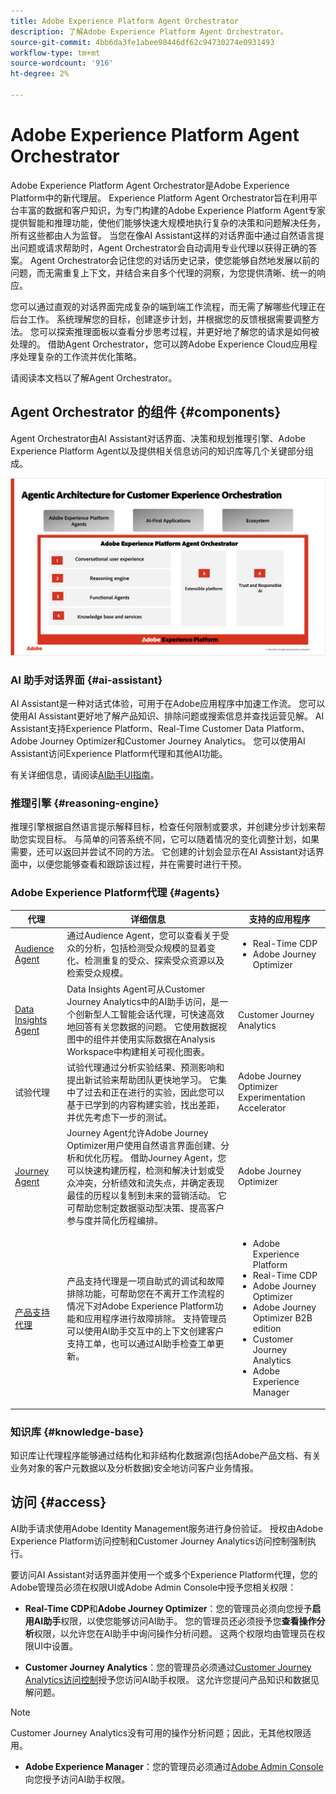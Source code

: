```yaml
---
title: Adobe Experience Platform Agent Orchestrator
description: 了解Adobe Experience Platform Agent Orchestrator。
source-git-commit: 4bb6da3fe1abee98446df62c94730274e0931493
workflow-type: tm+mt
source-wordcount: '916'
ht-degree: 2%

---
```


# Adobe Experience Platform Agent Orchestrator

Adobe Experience Platform Agent Orchestrator是Adobe Experience Platform中的新代理层。 Experience Platform Agent Orchestrator旨在利用平台丰富的数据和客户知识，为专门构建的Adobe Experience Platform Agent专家提供智能和推理功能，使他们能够快速大规模地执行复杂的决策和问题解决任务，所有这些都由人为监督。 当您在像AI Assistant这样的对话界面中通过自然语言提出问题或请求帮助时，Agent Orchestrator会自动调用专业代理以获得正确的答案。 Agent Orchestrator会记住您的对话历史记录，使您能够自然地发展以前的问题，而无需重复上下文，并结合来自多个代理的洞察，为您提供清晰、统一的响应。

您可以通过直观的对话界面完成复杂的端到端工作流程，而无需了解哪些代理正在后台工作。 系统理解您的目标，创建逐步计划，并根据您的反馈根据需要调整方法。 您可以探索推理面板以查看分步思考过程，并更好地了解您的请求是如何被处理的。 借助Agent Orchestrator，您可以跨Adobe Experience Cloud应用程序处理复杂的工作流并优化策略。

请阅读本文档以了解Agent Orchestrator。

## Agent Orchestrator 的组件 {#components}

Agent Orchestrator由AI Assistant对话界面、决策和规划推理引擎、Adobe Experience Platform Agent以及提供相关信息访问的知识库等几个关键部分组成。

![Agent Orchestrator的营销架构。](./images/agent-orchestrator/agentic-architecture.png)

### AI 助手对话界面 {#ai-assistant}

AI Assistant是一种对话式体验，可用于在Adobe应用程序中加速工作流。 您可以使用AI Assistant更好地了解产品知识、排除问题或搜索信息并查找运营见解。 AI Assistant支持Experience Platform、Real-Time Customer Data Platform、Adobe Journey Optimizer和Customer Journey Analytics。 您可以使用AI Assistant访问Experience Platform代理和其他AI功能。

有关详细信息，请阅读[AI助手UI指南](../ai-assistant/ai-assistant-ui.md)。

### 推理引擎 {#reasoning-engine}

推理引擎根据自然语言提示解释目标，检查任何限制或要求，并创建分步计划来帮助您实现目标。 与简单的问答系统不同，它可以随着情况的变化调整计划，如果需要，还可以返回并尝试不同的方法。 它创建的计划会显示在AI Assistant对话界面中，以便您能够查看和跟踪该过程，并在需要时进行干预。

### Adobe Experience Platform代理 {#agents}

| 代理 | 详细信息 | 支持的应用程序 |
| --- | --- | --- |
| [Audience Agent](audience.md) | 通过Audience Agent，您可以查看关于受众的分析，包括检测受众规模的显着变化、检测重复的受众、探索受众资源以及检索受众规模。 | <ul><li>Real-Time CDP</li><li>Adobe Journey Optimizer</li></ul> |
| [Data Insights Agent](https://experienceleague.adobe.com/zh-hans/docs/analytics-platform/using/cja-overview/cja-b2c-overview/data-analysis-ai) | Data Insights Agent可从Customer Journey Analytics中的AI助手访问，是一个创新型人工智能会话代理，可快速高效地回答有关您数据的问题。 它使用数据视图中的组件并使用实际数据在Analysis Workspace中构建相关可视化图表。 | Customer Journey Analytics |
| 试验代理 | 试验代理通过分析实验结果、预测影响和提出新试验来帮助团队更快地学习。 它集中了过去和正在进行的实验，因此您可以基于已学到的内容构建实验，找出差距，并优先考虑下一步的测试。 | Adobe Journey Optimizer Experimentation Accelerator |
| [Journey Agent](./ajo-agent-analyze.md) | Journey Agent允许Adobe Journey Optimizer用户使用自然语言界面创建、分析和优化历程。 借助Journey Agent，您可以快速构建历程，检测和解决计划或受众冲突，分析绩效和流失点，并确定表现最佳的历程以复制到未来的营销活动。 它可帮助您制定数据驱动型决策、提高客户参与度并简化历程编排。 | Adobe Journey Optimizer |
| [产品支持代理](https://experienceleague.adobe.com/zh-hans/docs/experience-platform/ai-assistant/new-features/customer-support) | 产品支持代理是一项自助式的调试和故障排除功能，可帮助您在不离开工作流程的情况下对Adobe Experience Platform功能和应用程序进行故障排除。 支持管理员可以使用AI助手交互中的上下文创建客户支持工单，也可以通过AI助手检查工单更新。 | <ul><li>Adobe Experience Platform</li><li>Real-Time CDP</li><li>Adobe Journey Optimizer</li><li>Adobe Journey Optimizer B2B edition</li><li>Customer Journey Analytics</li><li>Adobe Experience Manager</li></ul> |

### 知识库 {#knowledge-base}

知识库让代理程序能够通过结构化和非结构化数据源(包括Adobe产品文档、有关业务对象的客户元数据以及分析数据)安全地访问客户业务情报。

## 访问 {#access}

AI助手请求使用Adobe Identity Management服务进行身份验证。 授权由Adobe Experience Platform访问控制和Customer Journey Analytics访问控制强制执行。

要访问AI Assistant对话界面并使用一个或多个Experience Platform代理，您的Adobe管理员必须在权限UI或Adobe Admin Console中授予您相关权限：

* **Real-Time CDP**&#x200B;和&#x200B;**Adobe Journey Optimizer**：您的管理员必须向您授予&#x200B;**启用AI助手**&#x200B;权限，以使您能够访问AI助手。 您的管理员还必须授予您&#x200B;**查看操作分析**&#x200B;权限，以允许您在AI助手中询问操作分析问题。 这两个权限均由管理员在权限UI中设置。

* **Customer Journey Analytics**：您的管理员必须通过[Customer Journey Analytics访问控制](https://experienceleague.adobe.com/zh-hans/docs/analytics-platform/using/technotes/access-control)授予您访问AI助手权限。 这允许您提问产品知识和数据见解问题。

>[!NOTE]
>
>Customer Journey Analytics没有可用的操作分析问题；因此，无其他权限适用。

* **Adobe Experience Manager**：您的管理员必须通过[Adobe Admin Console](https://helpx.adobe.com/cn/enterprise/using/admin-console.html)向您授予访问AI助手权限。

